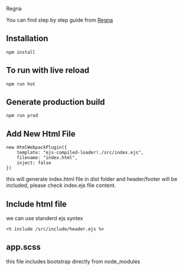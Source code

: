 Regna

You can find step by step guide from [Regna](https://github.com/rakshitakbari/Regna-psd.git)

## Installation

    npm install

## To run with live reload

    npm run hot

## Generate production build

    npm run prod

## Add New Html File

    new HtmlWebpackPlugin({
        template: "ejs-compiled-loader!./src/index.ejs",
        filename: "index.html",
        inject: false
    })

this will generate index.html file in dist folder and header/footer will be included, please check index.ejs file content.

## Include html file

we can use standerd ejs syntex

    <% include /src/include/header.ejs %>

## app.scss

this file includes bootstrap directly from node_modules
